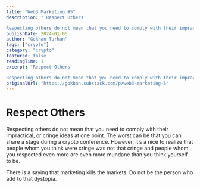 ```yaml
---
title: "Web3 Marketing #5"
description: " Respect Others

Respecting others do not mean that you need to comply with their impractical, or cringe ideas at one point."
publishDate: 2024-01-05
author: "Gokhan Turhan"
tags: ["crypto"]
category: "crypto"
featured: false
readingTime: 1
excerpt: "Respect Others

Respecting others do not mean that you need to comply with their impractical, or cringe ideas at one point. The worst can be that you can share a stage during a crypto conference...."
originalUrl: "https://gokhan.substack.com/p/web3-marketing-5"
---
```


# Respect Others

Respecting others do not mean that you need to comply with their impractical, or cringe ideas at one point. The worst can be that you can share a stage during a crypto conference. However, it’s a nice to realize that people whom you think were cringe was not that cringe and people whom you respected even more are even more mundane than you think yourself to be.

There is a saying that marketing kills the markets. Do not be the person who add to that dystopia.